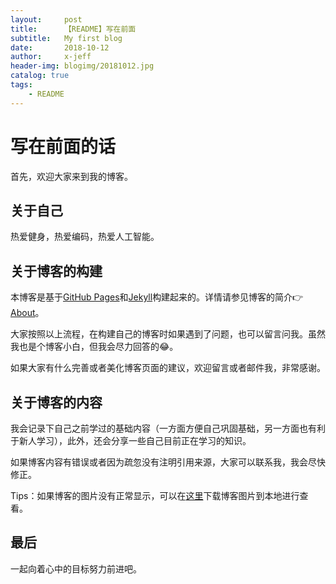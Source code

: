 ```yaml
---
layout:     post
title:      【README】写在前面
subtitle:   My first blog
date:       2018-10-12
author:     x-jeff
header-img: blogimg/20181012.jpg
catalog: true
tags:
    - README
---
```


# 写在前面的话
首先，欢迎大家来到我的博客。

## 关于自己

热爱健身，热爱编码，热爱人工智能。

## 关于博客的构建
本博客是基于[GitHub Pages](https://pages.github.com)和[Jekyll](https://www.jekyll.com.cn)构建起来的。详情请参见博客的简介👉[About](https://x-jeff.github.io/about/)。

大家按照以上流程，在构建自己的博客时如果遇到了问题，也可以留言问我。虽然我也是个博客小白，但我会尽力回答的😂。

如果大家有什么完善或者美化博客页面的建议，欢迎留言或者邮件我，非常感谢。

## 关于博客的内容
我会记录下自己之前学过的基础内容（一方面方便自己巩固基础，另一方面也有利于新人学习），此外，还会分享一些自己目前正在学习的知识。

如果博客内容有错误或者因为疏忽没有注明引用来源，大家可以联系我，我会尽快修正。

Tips：如果博客的图片没有正常显示，可以在[这里](https://github.com/x-jeff/BlogImage)下载博客图片到本地进行查看。

## 最后
一起向着心中的目标努力前进吧。